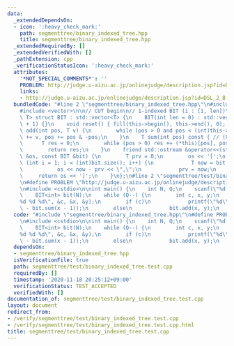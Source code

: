 ```yaml
---
data:
  _extendedDependsOn:
  - icon: ':heavy_check_mark:'
    path: segmenttree/binary_indexed_tree.hpp
    title: segmenttree/binary_indexed_tree.hpp
  _extendedRequiredBy: []
  _extendedVerifiedWith: []
  _pathExtension: cpp
  _verificationStatusIcon: ':heavy_check_mark:'
  attributes:
    '*NOT_SPECIAL_COMMENTS*': ''
    PROBLEM: http://judge.u-aizu.ac.jp/onlinejudge/description.jsp?id=DSL_2_B
    links:
    - http://judge.u-aizu.ac.jp/onlinejudge/description.jsp?id=DSL_2_B
  bundledCode: "#line 2 \"segmenttree/binary_indexed_tree.hpp\"\n#include <iostream>\n\
    #include <vector>\n\n// CUT begin\n// 1-indexed BIT (i : [1, len])\ntemplate <typename\
    \ T> struct BIT : std::vector<T> {\n    BIT(int len = 0) : std::vector<T>(len\
    \ + 1) {}\n    void reset() { fill(this->begin(), this->end(), 0); }\n    void\
    \ add(int pos, T v) {\n        while (pos > 0 and pos < (int)this->size()) (*this)[pos]\
    \ += v, pos += pos & -pos;\n    }\n    T sum(int pos) const { // (0, pos]\n  \
    \      T res = 0;\n        while (pos > 0) res += (*this)[pos], pos -= pos & -pos;\n\
    \        return res;\n    }\n    friend std::ostream &operator<<(std::ostream\
    \ &os, const BIT &bit) {\n        T prv = 0;\n        os << '[';\n        for\
    \ (int i = 1; i < (int)bit.size(); i++) {\n            T now = bit.sum(i);\n \
    \           os << now - prv << \",\";\n            prv = now;\n        }\n   \
    \     return os << ']';\n    }\n};\n#line 2 \"segmenttree/test/binary_indexed_tree.test.cpp\"\
    \n#define PROBLEM \"http://judge.u-aizu.ac.jp/onlinejudge/description.jsp?id=DSL_2_B\"\
    \n#include <cstdio>\n\nint main() {\n    int N, Q;\n    scanf(\"%d %d\", &N, &Q);\n\
    \    BIT<int> bit(N);\n    while (Q--) {\n        int c, x, y;\n        scanf(\"\
    %d %d %d\", &c, &x, &y);\n        if (c)\n            printf(\"%d\\n\", bit.sum(y)\
    \ - bit.sum(x - 1));\n        else\n            bit.add(x, y);\n    }\n}\n"
  code: "#include \"segmenttree/binary_indexed_tree.hpp\"\n#define PROBLEM \"http://judge.u-aizu.ac.jp/onlinejudge/description.jsp?id=DSL_2_B\"\
    \n#include <cstdio>\n\nint main() {\n    int N, Q;\n    scanf(\"%d %d\", &N, &Q);\n\
    \    BIT<int> bit(N);\n    while (Q--) {\n        int c, x, y;\n        scanf(\"\
    %d %d %d\", &c, &x, &y);\n        if (c)\n            printf(\"%d\\n\", bit.sum(y)\
    \ - bit.sum(x - 1));\n        else\n            bit.add(x, y);\n    }\n}\n"
  dependsOn:
  - segmenttree/binary_indexed_tree.hpp
  isVerificationFile: true
  path: segmenttree/test/binary_indexed_tree.test.cpp
  requiredBy: []
  timestamp: '2020-11-18 20:25:12+09:00'
  verificationStatus: TEST_ACCEPTED
  verifiedWith: []
documentation_of: segmenttree/test/binary_indexed_tree.test.cpp
layout: document
redirect_from:
- /verify/segmenttree/test/binary_indexed_tree.test.cpp
- /verify/segmenttree/test/binary_indexed_tree.test.cpp.html
title: segmenttree/test/binary_indexed_tree.test.cpp
---
```

